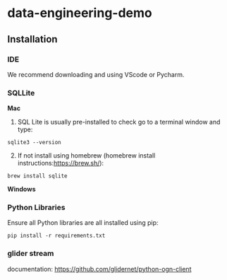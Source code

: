 # data-engineering-demo

## Installation

###  IDE
We recommend downloading and using VScode or Pycharm.

### SQLLite
**Mac**
1. SQL Lite is usually pre-installed to check go to a terminal window and type:
```commandline
sqlite3 --version
```
2. If not install using homebrew (homebrew install instructions:https://brew.sh/): 
```commandline
brew install sqlite
```

**Windows**

###  Python Libraries
Ensure all Python libraries are all installed using pip:
```commandline
pip install -r requirements.txt
```

### glider stream
documentation: https://github.com/glidernet/python-ogn-client
